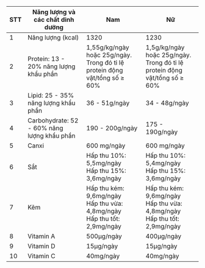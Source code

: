 | STT | Năng lượng và các chất dinh dưỡng            | Nam                                                                 | Nữ                                                                 |
|-----|----------------------------------------------|----------------------------------------------------------------------|---------------------------------------------------------------------|
| 1   | Năng lượng (kcal)                            | 1320                                                                 | 1230                                                                |
| 2   | Protein: 13 - 20% năng lượng khẩu phần       | 1,55g/kg/ngày hoặc 25g/ngày. <br>Trong đó tỉ lệ protein động vật/tổng số ≥ 60% | 1,5g/kg/ngày hoặc 25g/ngày. <br>Trong đó tỉ lệ protein động vật/tổng số ≥ 60% |
| 3   | Lipid: 25 - 35% năng lượng khẩu phần         | 36 - 51g/ngày                                                        | 34 - 48g/ngày                                                       |
| 4   | Carbohydrate: 52 - 60% năng lượng khẩu phần  | 190 - 200g/ngày                                                      | 175 - 190g/ngày                                                     |
| 5   | Canxi                                         | 600 mg/ngày                                                          | 600 mg/ngày                                                         |
| 6   | Sắt                                           | Hấp thu 10%: 5,5mg/ngày <br>Hấp thu 15%: 3,6mg/ngày                  | Hấp thu 10%: 5,4mg/ngày <br>Hấp thu 15%: 3,6mg/ngày                 |
| 7   | Kẽm                                           | Hấp thu kém: 9,6mg/ngày <br>Hấp thu vừa: 4,8mg/ngày <br>Hấp thu tốt: 2,9mg/ngày | Hấp thu kém: 9,6mg/ngày <br>Hấp thu vừa: 4,8mg/ngày <br>Hấp thu tốt: 2,9mg/ngày |
| 8   | Vitamin A                                     | 500μg/ngày                                                           | 400μg/ngày                                                          |
| 9   | Vitamin D                                     | 15μg/ngày                                                            | 15μg/ngày                                                           |
| 10  | Vitamin C                                     | 40mg/ngày                                                            | 40mg/ngày                                                           |

